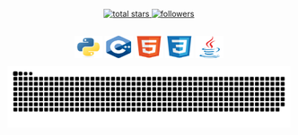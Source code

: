 <p align='center'>
    <a href='https://github.com/23DP3RStab?tab=repositories&sort=stargazers'>
        <img alt='total stars' title='Total stars on GitHub' src='https://custom-icon-badges.herokuapp.com/badge/dynamic/json?logo=star&color=55960c&labelColor=488207&label=Stars&style=for-the-badge&query=%24.stars&url=https://api.github-star-counter.workers.dev/user/23DP3RStab'/>
    </a>
    <a href='https://github.com/23DP3RStab?tab=followers'>
        <img alt='followers' title='Follow Me on GitHub' src='https://custom-icon-badges.herokuapp.com/github/followers/23DP3RStab?color=236ad3&labelColor=1155ba&style=for-the-badge&logo=person-add&label=Follow&logoColor=white'/>
    </a>
</p>





<div style="display: inline_block" align="middle"><br>
    <img align="center" alt="Rafa-Python" height="40" width="50" src="https://raw.githubusercontent.com/devicons/devicon/master/icons/python/python-original.svg">
    <!-- <img align="center" alt="Rafa-C#" height="40" width="50" src="https://raw.githubusercontent.com/devicons/devicon/master/icons/csharp/csharp-original.svg"> -->
    <img align="center" alt="Rafa-C++" height="40" width="50" src="https://raw.githubusercontent.com/devicons/devicon/master/icons/cplusplus/cplusplus-original.svg">
    <!-- <img align="center" alt="Rafa-Js" height="40" width="50" src="https://raw.githubusercontent.com/devicons/devicon/master/icons/javascript/javascript-plain.svg"> -->
    <img align="center" alt="Rafa-HTML" height="40" width="50" src="https://raw.githubusercontent.com/devicons/devicon/master/icons/html5/html5-original.svg">
    <img align="center" alt="Rafa-CSS" height="40" width="50" src="https://raw.githubusercontent.com/devicons/devicon/master/icons/css3/css3-original.svg">
    <!-- <img align="center" alt="Rafa-Lua" height="40" width="50" src="https://raw.githubusercontent.com/devicons/devicon/master/icons/lua/lua-original.svg"> -->
    <img align="center" alt="Rafa-Java" height="40" width="50" src="https://github.com/devicons/devicon/blob/master/icons/java/java-original.svg">
    
</div>

<p align="middle">
  <a href='https://github.com/23DP3RStab'>
        <img alt='Snake Animation' src='https://raw.githubusercontent.com/platane/snk/output/github-contribution-grid-snake-dark.svg'/>
</p> 
